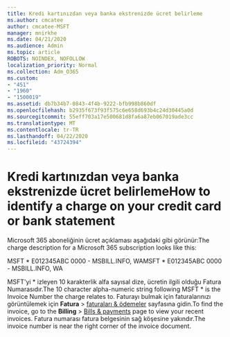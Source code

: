 ```yaml
---
title: Kredi kartınızdan veya banka ekstrenizde ücret belirleme
ms.author: cmcatee
author: cmcatee-MSFT
manager: mnirkhe
ms.date: 04/21/2020
ms.audience: Admin
ms.topic: article
ROBOTS: NOINDEX, NOFOLLOW
localization_priority: Normal
ms.collection: Adm_O365
ms.custom:
- "451"
- "1960"
- "1500019"
ms.assetid: db7b34b7-0843-4f4b-9222-bfb998b860df
ms.openlocfilehash: b2935f673f93f575c6e658d693b4c24d30445a0d
ms.sourcegitcommit: 55eff703a17e500681d8fa6a87eb067019ade3cc
ms.translationtype: MT
ms.contentlocale: tr-TR
ms.lasthandoff: 04/22/2020
ms.locfileid: "43724394"
---
```

# <a name="how-to-identify-a-charge-on-your-credit-card-or-bank-statement"></a><span data-ttu-id="3d357-102">Kredi kartınızdan veya banka ekstrenizde ücret belirleme</span><span class="sxs-lookup"><span data-stu-id="3d357-102">How to identify a charge on your credit card or bank statement</span></span>

<span data-ttu-id="3d357-103">Microsoft 365 aboneliğinin ücret açıklaması aşağıdaki gibi görünür:</span><span class="sxs-lookup"><span data-stu-id="3d357-103">The charge description for a Microsoft 365 subscription looks like this:</span></span>
  
<span data-ttu-id="3d357-104">MSFT \* E012345ABC 0000 - MSBILL.INFO, WA</span><span class="sxs-lookup"><span data-stu-id="3d357-104">MSFT \* E012345ABC 0000 - MSBILL.INFO, WA</span></span>
  
<span data-ttu-id="3d357-105">MSFT'yi \* izleyen 10 karakterlik alfa sayısal dize, ücretin ilgili olduğu Fatura Numarasıdır.</span><span class="sxs-lookup"><span data-stu-id="3d357-105">The 10 character alpha-numeric string following MSFT \* is the Invoice Number the charge relates to.</span></span> <span data-ttu-id="3d357-106">Faturayı bulmak için faturalarınızı görüntülemek için **Fatura** \> [faturaları & ödemeler](https://go.microsoft.com/fwlink/p/?linkid=848039) sayfasına gidin.</span><span class="sxs-lookup"><span data-stu-id="3d357-106">To find the invoice, go to the **Billing** \> [Bills & payments](https://go.microsoft.com/fwlink/p/?linkid=848039) page to view your recent invoices.</span></span> <span data-ttu-id="3d357-107">Fatura numarası fatura belgesinin sağ köşesine yakındır.</span><span class="sxs-lookup"><span data-stu-id="3d357-107">The invoice number is near the right corner of the invoice document.</span></span>